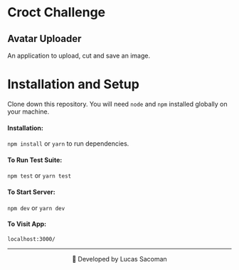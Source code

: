 # Croct Challenge

## Avatar Uploader

An application to upload, cut and save an image.

# Installation and Setup

Clone down this repository. You will need `node` and `npm` installed globally on your machine.

#### Installation:

`npm install` or `yarn` to run dependencies.

#### To Run Test Suite:  

`npm test` or `yarn test`

#### To Start Server:

`npm dev` or `yarn dev`

#### To Visit App:

`localhost:3000/`

<hr />

<div align="center">🚀 Developed by Lucas Sacoman</div>
